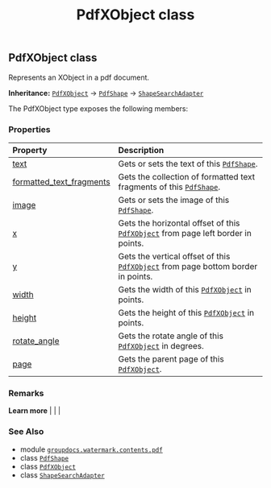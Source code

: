 ﻿---
title: PdfXObject class
second_title: GroupDocs.Watermark for Python via .NET API References
description: 
type: docs
url: /python-net/groupdocs.watermark.contents.pdf/pdfxobject/
is_root: false
weight: 200
---

## PdfXObject class

Represents an XObject in a pdf document.



**Inheritance:** [`PdfXObject`](/watermark/python-net/groupdocs.watermark.contents.pdf/pdfxobject) → 
[`PdfShape`](/watermark/python-net/groupdocs.watermark.contents.pdf/pdfshape) → 
[`ShapeSearchAdapter`](/watermark/python-net/groupdocs.watermark.search/shapesearchadapter)



The PdfXObject type exposes the following members:

### Properties
| Property | Description |
| :- | :- |
| [text](/watermark/python-net/groupdocs.watermark.contents.pdf/pdfxobject/text) | Gets or sets the text of this [`PdfShape`](/watermark/python-net/groupdocs.watermark.contents.pdf/pdfshape). |
| [formatted_text_fragments](/watermark/python-net/groupdocs.watermark.contents.pdf/pdfxobject/formatted_text_fragments) | Gets the collection of formatted text fragments of this [`PdfShape`](/watermark/python-net/groupdocs.watermark.contents.pdf/pdfshape). |
| [image](/watermark/python-net/groupdocs.watermark.contents.pdf/pdfxobject/image) | Gets or sets the image of this [`PdfShape`](/watermark/python-net/groupdocs.watermark.contents.pdf/pdfshape). |
| [x](/watermark/python-net/groupdocs.watermark.contents.pdf/pdfxobject/x) | Gets the horizontal offset of this [`PdfXObject`](/watermark/python-net/groupdocs.watermark.contents.pdf/pdfxobject) from page left border in points. |
| [y](/watermark/python-net/groupdocs.watermark.contents.pdf/pdfxobject/y) | Gets the vertical offset of this [`PdfXObject`](/watermark/python-net/groupdocs.watermark.contents.pdf/pdfxobject) from page bottom border in points. |
| [width](/watermark/python-net/groupdocs.watermark.contents.pdf/pdfxobject/width) | Gets the width of this [`PdfXObject`](/watermark/python-net/groupdocs.watermark.contents.pdf/pdfxobject) in points. |
| [height](/watermark/python-net/groupdocs.watermark.contents.pdf/pdfxobject/height) | Gets the height of this [`PdfXObject`](/watermark/python-net/groupdocs.watermark.contents.pdf/pdfxobject) in points. |
| [rotate_angle](/watermark/python-net/groupdocs.watermark.contents.pdf/pdfxobject/rotate_angle) | Gets the rotate angle of this [`PdfXObject`](/watermark/python-net/groupdocs.watermark.contents.pdf/pdfxobject) in degrees. |
| [page](/watermark/python-net/groupdocs.watermark.contents.pdf/pdfxobject/page) | Gets the parent page of this [`PdfXObject`](/watermark/python-net/groupdocs.watermark.contents.pdf/pdfxobject). |



### Remarks 


**Learn more** |
|
 |

### See Also
* module [`groupdocs.watermark.contents.pdf`](..)
* class [`PdfShape`](/watermark/python-net/groupdocs.watermark.contents.pdf/pdfshape)
* class [`PdfXObject`](/watermark/python-net/groupdocs.watermark.contents.pdf/pdfxobject)
* class [`ShapeSearchAdapter`](/watermark/python-net/groupdocs.watermark.search/shapesearchadapter)
